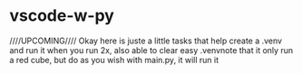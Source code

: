 # vscode-w-py
////UPCOMING//// Okay here is juste a little tasks that help create a .venv and run it when you run 2x, also able to clear easy .venvnote that it only run a red cube, but do as you wish with main.py, it will run it
